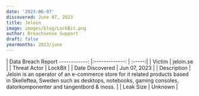 ```yaml
---
date: '2023-06-07'
discovered: June 07, 2023
title: Jeloin
image: images/blog/LockBit.png
author: Breachsense Support
draft: false
yearmonths: 2023/june
---
```



| Data Breach Report
------------:     |:-------------:    | :-----:|
| Victim      | jeloin.se      | 
| Threat Actor      | LockBit      | 
| Date Discovered      | Jun 07, 2023      | 
| Description      | Jeloin is an operator of an e-commerce store for it related products based in Skelleftea, Sweden such as desktops, notebooks, gaming consoles, datorkomponenter and tangentbord & moss.      | 
| Leak Size      | Unknown      | 

